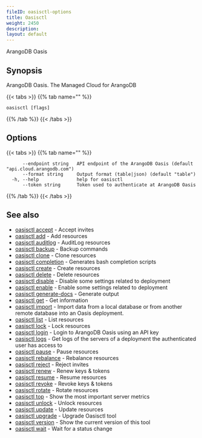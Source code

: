 ```yaml
---
fileID: oasisctl-options
title: Oasisctl
weight: 2450
description: 
layout: default
---
```

ArangoDB Oasis

## Synopsis

ArangoDB Oasis. The Managed Cloud for ArangoDB

{{< tabs >}}
{{% tab name="" %}}
```
oasisctl [flags]
```
{{% /tab %}}
{{< /tabs >}}

## Options

{{< tabs >}}
{{% tab name="" %}}
```
      --endpoint string   API endpoint of the ArangoDB Oasis (default "api.cloud.arangodb.com")
      --format string     Output format (table|json) (default "table")
  -h, --help              help for oasisctl
      --token string      Token used to authenticate at ArangoDB Oasis
```
{{% /tab %}}
{{< /tabs >}}

## See also

* [oasisctl accept](accept/)	 - Accept invites
* [oasisctl add](add/)	 - Add resources
* [oasisctl auditlog](audit-log/)	 - AuditLog resources
* [oasisctl backup](backup/)	 - Backup commands
* [oasisctl clone](clone/)	 - Clone resources
* [oasisctl completion](oasisctl-completion)	 - Generates bash completion scripts
* [oasisctl create](create/)	 - Create resources
* [oasisctl delete](delete/)	 - Delete resources
* [oasisctl disable](disable/)	 - Disable some settings related to deployment
* [oasisctl enable](enable/)	 - Enable some settings related to deployment
* [oasisctl generate-docs](oasisctl-generate-docs)	 - Generate output
* [oasisctl get](get/)	 - Get information
* [oasisctl import](oasisctl-import)	 - Import data from a local database or from another remote database into an Oasis deployment.
* [oasisctl list](list/)	 - List resources
* [oasisctl lock](lock/)	 - Lock resources
* [oasisctl login](oasisctl-login)	 - Login to ArangoDB Oasis using an API key
* [oasisctl logs](oasisctl-logs)	 - Get logs of the servers of a deployment the authenticated user has access to
* [oasisctl pause](pause/)	 - Pause resources
* [oasisctl rebalance](rebalance/)	 - Rebalance resources
* [oasisctl reject](reject/)	 - Reject invites
* [oasisctl renew](renew/)	 - Renew keys & tokens
* [oasisctl resume](resume/)	 - Resume resources
* [oasisctl revoke](revoke/)	 - Revoke keys & tokens
* [oasisctl rotate](rotate/)	 - Rotate resources
* [oasisctl top](oasisctl-top)	 - Show the most important server metrics
* [oasisctl unlock](unlock/)	 - Unlock resources
* [oasisctl update](update/)	 - Update resources
* [oasisctl upgrade](oasisctl-upgrade)	 - Upgrade Oasisctl tool
* [oasisctl version](oasisctl-version)	 - Show the current version of this tool
* [oasisctl wait](wait/)	 - Wait for a status change

